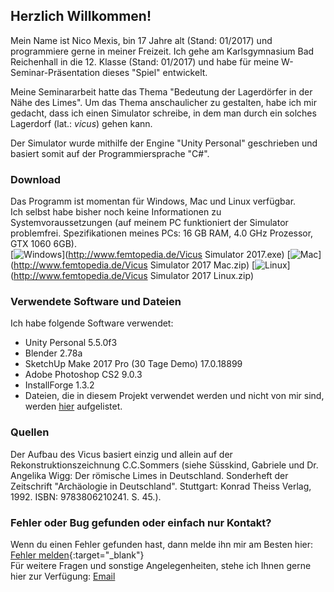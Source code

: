 ## Herzlich Willkommen!

Mein Name ist Nico Mexis, bin 17 Jahre alt (Stand: 01/2017) und programmiere gerne in meiner Freizeit. Ich gehe am Karlsgymnasium Bad Reichenhall in die 12. Klasse (Stand: 01/2017) und habe für meine W-Seminar-Präsentation dieses "Spiel" entwickelt.

Meine Seminararbeit hatte das Thema "Bedeutung der Lagerdörfer in der Nähe des Limes". Um das Thema anschaulicher zu gestalten, habe ich mir gedacht, dass ich einen Simulator schreibe, in dem man durch ein solches Lagerdorf (lat.: _vicus_) gehen kann.

Der Simulator wurde mithilfe der Engine "Unity Personal" geschrieben und basiert somit auf der Programmiersprache "C#".

### Download

Das Programm ist momentan für Windows, Mac und Linux verfügbar.<br>
Ich selbst habe bisher noch keine Informationen zu Systemvoraussetzungen (auf meinem PC funktioniert der Simulator problemfrei. Spezifikationen meines PCs: 16 GB RAM, 4.0 GHz Prozessor, GTX 1060 6GB).<br>
[![Windows](http://www.femtopedia.de/Win.png "Download für Windows")](http://www.femtopedia.de/Vicus Simulator 2017.exe) [![Mac](http://www.femtopedia.de/Mac.png "Download für Mac")](http://www.femtopedia.de/Vicus Simulator 2017 Mac.zip) [![Linux](http://www.femtopedia.de/Linux.png "Download für Linux")](http://www.femtopedia.de/Vicus Simulator 2017 Linux.zip)

### Verwendete Software und Dateien

Ich habe folgende Software verwendet:<br>
 - Unity Personal 5.5.0f3<br>
 - Blender 2.78a<br>
 - SketchUp Make 2017 Pro (30 Tage Demo) 17.0.18899<br>
 - Adobe Photoshop CS2 9.0.3<br>
 - InstallForge 1.3.2<br>
 - Dateien, die in diesem Projekt verwendet werden und nicht von mir sind, werden [hier](CCZitate) aufgelistet.

### Quellen

Der Aufbau des Vicus basiert einzig und allein auf der Rekonstruktionszeichnung C.C.Sommers (siehe Süsskind, Gabriele und Dr. Angelika Wigg: Der römische Limes in Deutschland. Sonderheft der Zeitschrift "Archäologie in Deutschland". Stuttgart: Konrad Theiss Verlag, 1992. ISBN: 9783806210241. S. 45.).

### Fehler oder Bug gefunden oder einfach nur Kontakt?

Wenn du einen Fehler gefunden hast, dann melde ihn mir am Besten hier: [Fehler melden](http://github.com/ThexXTURBOXx/VicusSim2017/issues/new){:target="_blank"}<br> Für weitere Fragen und sonstige Angelegenheiten, stehe ich Ihnen gerne hier zur Verfügung: [Email](mailto:nico.mexis@kabelmail.de)
